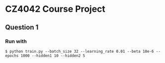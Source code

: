 # CZ4042 Course Project

## Question 1
### Run with
```
$ python train.py --batch_size 32 --learning_rate 0.01 --beta 10e-6 --epochs 1000 --hidden1 10 --hidden2 5
```
